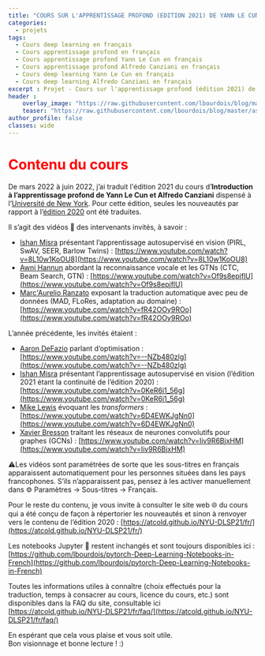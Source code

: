 ```yaml
---
title: "COURS SUR L'APPRENTISSAGE PROFOND (EDITION 2021) DE YANN LE CUN ET ALFREDO CANZIANI"
categories:
  - projets
tags:
  - Cours deep learning en français
  - Cours apprentissage profond en français
  - Cours apprentissage profond Yann Le Cun en français
  - Cours apprentissage profond Alfredo Canziani en français
  - Cours deep learning Yann Le Cun en français
  - Cours deep learning Alfredo Canziani en français
excerpt : Projet - Cours sur l'apprentissage profond (édition 2021) de Yann Le Cun et Alfredo Canziani
header :
    overlay_image: "https://raw.githubusercontent.com/lbourdois/blog/master/assets/images/NLP_radom_blog.png"
    teaser: "https://raw.githubusercontent.com/lbourdois/blog/master/assets/images/DLSP20/NYU%20Deep%20Learning.png"
author_profile: false
classes: wide
---
```



# <span style="color: #FF0000"> **Contenu du cours** </span>
De mars 2022 à juin 2022, j’ai traduit l'édition 2021 du cours d’**Introduction à l’apprentissage profond de Yann Le Cun et Alfredo Canziani** dispensé à l’[Université de New York](https://cds.nyu.edu/deep-learning/).
Pour cette édition, seules les nouveautés par rapport à l’[édition 2020](https://lbourdois.github.io/blog/projets/cours-dl-nyu/) ont été traduites. 

Il s’agit des vidéos 🎥 des intervenants invités, à savoir :
- [Ishan Misra](https://twitter.com/imisra_) présentant l’apprentissage autosupervisé en vision (PIRL, SwAV, SEER, Barlow Twins) : [https://www.youtube.com/watch?v=8L10w1KoOU8](https://www.youtube.com/watch?v=8L10w1KoOU8)
- [Awni Hannun](https://twitter.com/awnihannun) abordant la reconnaissance vocale et les GTNs (CTC, Beam Search, GTN) : [https://www.youtube.com/watch?v=Of9s8epjflU](https://www.youtube.com/watch?v=Of9s8epjflU)
- [Marc'Aurelio Ranzato](https://twitter.com/MarcRanzato) exposant la traduction automatique avec peu de données (MAD, FLoRes, adaptation au domaine) : [https://www.youtube.com/watch?v=fR42OOy9ROo](https://www.youtube.com/watch?v=fR42OOy9ROo)

L’année précédente, les invités étaient :
- [Aaron DeFazio](https://twitter.com/aaron_defazio) parlant d’optimisation : [https://www.youtube.com/watch?v=--NZb480zlg](https://www.youtube.com/watch?v=--NZb480zlg)
- [Ishan Misra](https://twitter.com/imisra_) présentant l’apprentissage autosupervisé en vision (l’édition 2021 étant la continuité de l’édition 2020) : [https://www.youtube.com/watch?v=0KeR6i1_56g](https://www.youtube.com/watch?v=0KeR6i1_56g)
- [Mike Lewis](https://twitter.com/ml_perception) évoquant les *transformers* : [https://www.youtube.com/watch?v=6D4EWKJgNn0](https://www.youtube.com/watch?v=6D4EWKJgNn0)
- [Xavier Bresson](https://twitter.com/xbresson) traitant les réseaux de neurones convolutifs pour graphes (GCNs) : [https://www.youtube.com/watch?v=Iiv9R6BjxHM](https://www.youtube.com/watch?v=Iiv9R6BjxHM)

⚠Les vidéos sont paramétrées de sorte que les sous-titres en français apparaissent automatiquement pour les personnes situées dans les pays francophones. S’ils n’apparaissent pas, pensez à les activer manuellement dans ⚙ Paramètres → Sous-titres → Français.

Pour le reste du contenu, je vous invite à consulter le site web 🌐 du cours qui a été conçu de façon à répertorier les nouveautés et sinon à renvoyer vers le contenu de l’édition 2020 : [https://atcold.github.io/NYU-DLSP21/fr/](https://atcold.github.io/NYU-DLSP21/fr/) 

Les notebooks Jupyter 📓 restent inchangés et sont toujours disponibles ici : [https://github.com/lbourdois/pytorch-Deep-Learning-Notebooks-in-French](https://github.com/lbourdois/pytorch-Deep-Learning-Notebooks-in-French)

Toutes les informations utiles à connaître (choix effectués pour la traduction, temps à consacrer au cours, licence du cours, etc.) sont disponibles dans la FAQ du site, consultable ici [https://atcold.github.io/NYU-DLSP21/fr/faq/](https://atcold.github.io/NYU-DLSP21/fr/faq/)


En espérant que cela vous plaise et vous soit utile.<br>
Bon visionnage et bonne lecture ! :)
